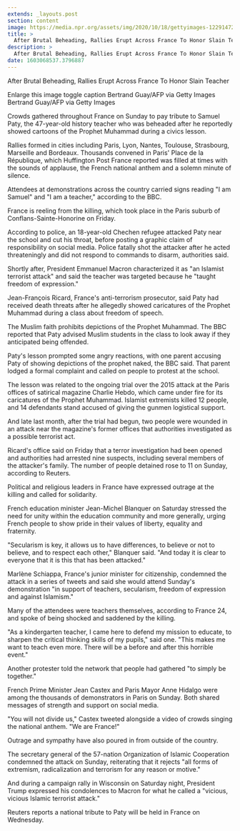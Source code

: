 ```yaml
--- 
extends: _layouts.post 
section: content 
image: https://media.npr.org/assets/img/2020/10/18/gettyimages-1229147297_wide-c7df0ac4cc5285c09c30977d7e342eb79306bd11.jpg?s=1400 
title: > 
  After Brutal Beheading, Rallies Erupt Across France To Honor Slain Teacher 
description: > 
  After Brutal Beheading, Rallies Erupt Across France To Honor Slain TeacherEnlarge this image toggle caption Bertrand Guay/AFP via Getty Images Bertrand Guay/AFP via Getty ImagesCrowds gathered throughout France on Sunday to pay tribute to Samuel Paty, the 47-year-old history teacher who was beheaded after he reportedly showed cartoons of the Prophet Muhammad during a civics lesson.Attendees at demonstrations across the country carried signs reading "I am Samuel" and "I am a teacher," according to the BBC.Shortly after, President Emmanuel Macron characterized it as "an Islamist terrorist attack" and said the teacher was targeted because he "taught freedom of expression."The Muslim faith prohibits depictions of the Prophet Muhammad.And during a campaign rally in Wisconsin on Saturday night, President Trump expressed his condolences to Macron for what he called a "vicious, vicious Islamic terrorist attack." 
date: 1603068537.3796887 
--- 
```

After Brutal Beheading, Rallies Erupt Across France To Honor Slain Teacher

Enlarge this image toggle caption Bertrand Guay/AFP via Getty Images Bertrand Guay/AFP via Getty Images

Crowds gathered throughout France on Sunday to pay tribute to Samuel Paty, the 47-year-old history teacher who was beheaded after he reportedly showed cartoons of the Prophet Muhammad during a civics lesson.

Rallies formed in cities including Paris, Lyon, Nantes, Toulouse, Strasbourg, Marseille and Bordeaux. Thousands convened in Paris' Place de la République, which Huffington Post France reported was filled at times with the sounds of applause, the French national anthem and a solemn minute of silence.

Attendees at demonstrations across the country carried signs reading "I am Samuel" and "I am a teacher," according to the BBC.

France is reeling from the killing, which took place in the Paris suburb of Conflans-Sainte-Honorine on Friday.

According to police, an 18-year-old Chechen refugee attacked Paty near the school and cut his throat, before posting a graphic claim of responsibility on social media. Police fatally shot the attacker after he acted threateningly and did not respond to commands to disarm, authorities said.

Shortly after, President Emmanuel Macron characterized it as "an Islamist terrorist attack" and said the teacher was targeted because he "taught freedom of expression."

Jean-François Ricard, France's anti-terrorism prosecutor, said Paty had received death threats after he allegedly showed caricatures of the Prophet Muhammad during a class about freedom of speech.

The Muslim faith prohibits depictions of the Prophet Muhammad. The BBC reported that Paty advised Muslim students in the class to look away if they anticipated being offended.

Paty's lesson prompted some angry reactions, with one parent accusing Paty of showing depictions of the prophet naked, the BBC said. That parent lodged a formal complaint and called on people to protest at the school.

The lesson was related to the ongoing trial over the 2015 attack at the Paris offices of satirical magazine Charlie Hebdo, which came under fire for its caricatures of the Prophet Muhammad. Islamist extremists killed 12 people, and 14 defendants stand accused of giving the gunmen logistical support.

And late last month, after the trial had begun, two people were wounded in an attack near the magazine's former offices that authorities investigated as a possible terrorist act.

Ricard's office said on Friday that a terror investigation had been opened and authorities had arrested nine suspects, including several members of the attacker's family. The number of people detained rose to 11 on Sunday, according to Reuters.

Political and religious leaders in France have expressed outrage at the killing and called for solidarity.

French education minister Jean-Michel Blanquer on Saturday stressed the need for unity within the education community and more generally, urging French people to show pride in their values of liberty, equality and fraternity.

"Secularism is key, it allows us to have differences, to believe or not to believe, and to respect each other," Blanquer said. "And today it is clear to everyone that it is this that has been attacked."

Marlène Schiappa, France's junior minister for citizenship, condemned the attack in a series of tweets and said she would attend Sunday's demonstration "in support of teachers, secularism, freedom of expression and against Islamism."

Many of the attendees were teachers themselves, according to France 24, and spoke of being shocked and saddened by the killing.

"As a kindergarten teacher, I came here to defend my mission to educate, to sharpen the critical thinking skills of my pupils," said one. "This makes me want to teach even more. There will be a before and after this horrible event."

Another protester told the network that people had gathered "to simply be together."

French Prime Minister Jean Castex and Paris Mayor Anne Hidalgo were among the thousands of demonstrators in Paris on Sunday. Both shared messages of strength and support on social media.

"You will not divide us," Castex tweeted alongside a video of crowds singing the national anthem. "We are France!"

Outrage and sympathy have also poured in from outside of the country.

The secretary general of the 57-nation Organization of Islamic Cooperation condemned the attack on Sunday, reiterating that it rejects "all forms of extremism, radicalization and terrorism for any reason or motive."

And during a campaign rally in Wisconsin on Saturday night, President Trump expressed his condolences to Macron for what he called a "vicious, vicious Islamic terrorist attack."

Reuters reports a national tribute to Paty will be held in France on Wednesday.